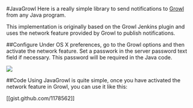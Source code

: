 #JavaGrowl
Here is a really simple library to send notifications to [Growl](http://growl.info) from any Java program.

This implementation is originally based on the Growl Jenkins plugin and uses the network feature provided by Growl to publish notifications.

##Configure
Under OS X preferences, go to the Growl options and then activate the network feature. Set a passwork in the server password text field if necessary. This password will be required in the Java code.

<img src="http://f.cl.ly/items/1j0G1a2S3G2e1n1p0m2N/growl-network.png"/>

##Code
Using JavaGrowl is quite simple, once you have activated the network feature in Growl, you can use it like this:

[[gist.github.com/1178562]]

